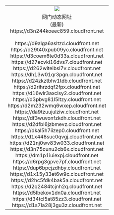 ﻿<table>
  <tr></tr>
  <tr><td colspan=2 align=center><img src="https://d3n244koeec859.cloudfront.net/Up/oGate.jpg" /></td></tr>
  <tr><td colspan=2 align=center>网门动态网址<br/>(最新)
<br>https://d3n244koeec859.cloudfront.net
<br/>
<br>https://d9alga6asltzd.cloudfront.net
<br>https://d29t40xpub09yo.cloudfront.net
<br>https://d3coem6te0d33s.cloudfront.net
<br>https://d27ecvki16dvs7.cloudfront.net
<br>https://d262witeibsl7v.cloudfront.net
<br>https://dh13w01qr3pgn.cloudfront.net
<br>https://d24zkztbhv1tdb.cloudfront.net
<br>https://d2rihrzdqf2fpx.cloudfront.net
<br>https://d16wlr3axclsy2.cloudfront.net
<br>https://d3pbvg81l5ltzy.cloudfront.net
<br>https://d2m232wmq6wxep.cloudfront.net
<br>https://da9tzuujulziw.cloudfront.net
<br>https://df3wuvonfzkdh.cloudfront.net
<br>https://d2dfbl6jzbmevz.cloudfront.net
<br>https://dkal5h7iizep0.cloudfront.net
<br>https://d1x448suc0qvgj.cloudfront.net
<br>https://d21nj0wv83w033.cloudfront.net
<br>https://d3n75cunu2cb6x.cloudfront.net
<br>https://dm1p1iuiexpj.cloudfront.net
<br>https://d6rpg3gpve7pf.cloudfront.net
<br>https://dup6bpcjzdhby.cloudfront.net
<br>https://d1x15y33et6w9c.cloudfront.net
<br>https://d2hc5fdk4bak5a.cloudfront.net
<br>https://d2q2484tcjnh2q.cloudfront.net
<br>https://d5lbekov1dn0a.cloudfront.net
<br>https://d34tcl5at85zz3.cloudfront.net
<br>https://d1s7la28j3gu3z.cloudfront.net
    </td>
  </tr>
</table>
